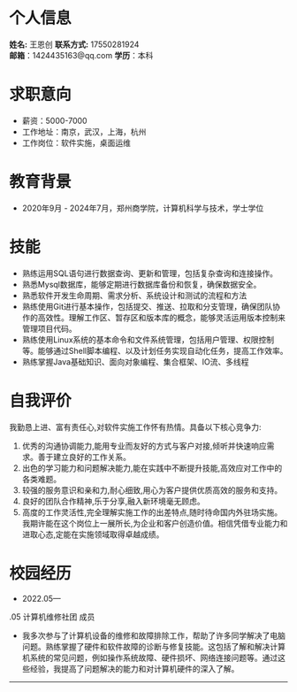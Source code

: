 # 个人信息
**姓名:** 王恩创
**联系方式:** 17550281924  
**邮箱**：1424435163@qq\.com
**学历**：本科
# 求职意向
- 薪资：5000-7000
- 工作地址：南京，武汉，上海，杭州
- 工作岗位：软件实施，桌面运维
# 教育背景
- 2020年9月 - 2024年7月，郑州商学院，计算机科学与技术，学士学位
# 技能
- 熟练运用SQL语句进行数据查询、更新和管理，包括复杂查询和连接操作。
- 熟悉Mysql数据库，能够定期进行数据库备份和恢复，确保数据安全。
- 熟悉软件开发生命周期、需求分析、系统设计和测试的流程和方法
- 熟练使用Git进行基本操作，包括提交、推送、拉取和分支管理，确保团队协作的高效性。理解工作区、暂存区和版本库的概念，能够灵活运用版本控制来管理项目代码。
- 熟练使用Linux系统的基本命令和文件系统管理，包括用户管理、权限控制等。能够通过Shell脚本编程、以及计划任务实现自动化任务，提高工作效率。
- 熟练掌握Java基础知识、面向对象编程、集合框架、IO流、多线程
# 自我评价
我勤恳上进、富有责任心,对软件实施工作怀有热情。具备以下核心竞争力:
1. 优秀的沟通协调能力,能用专业而友好的方式与客户对接,倾听并快速响应需求。善于建立良好的工作关系。
2. 出色的学习能力和问题解决能力,能在实践中不断提升技能,高效应对工作中的各类难题。
3. 较强的服务意识和亲和力,耐心细致,用心为客户提供优质高效的服务和支持。
4. 良好的团队合作精神,乐于分享,融入新环境毫无顾虑。
5. 高度的工作灵活性,完全理解实施工作的出差特点,随时待命国内外驻场实施。
我期许能在这个岗位上一展所长,为企业和客户创造价值。相信凭借专业能力和进取心态,定能在实施领域取得卓越成绩。
# 校园经历
- 2022.05—

.05 计算机维修社团 成员
- 我多次参与了计算机设备的维修和故障排除工作，帮助了许多同学解决了电脑问题。熟练掌握了硬件和软件故障的诊断与修复技能。这包括了解和解决计算机系统的常见问题，例如操作系统故障、硬件损坏、网络连接问题等。通过这些经验，我提高了问题解决的能力和对计算机硬件的深入了解。



****








